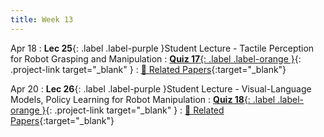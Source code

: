 ```yaml
---
title: Week 13
---
```


Apr 18
: **Lec 25**{: .label .label-purple }Student Lecture - Tactile Perception for Robot Grasping and Manipulation
: [**Quiz 17**{: .label .label-orange }](https://www.gradescope.com/courses/481744){: .project-link target="_blank" }
  : [📃 Related Papers](/CSCI5980-Spr23-DeepRob/papers/){:target="_blank"}
  <!-- : [Solution](#) -->

Apr 20
: **Lec 26**{: .label .label-purple }Student Lecture - Visual-Language Models, Policy Learning for Robot Manipulation
: [**Quiz 18**{: .label .label-orange }](https://www.gradescope.com/courses/481744){: .project-link target="_blank" }
  : [📃 Related Papers](/CSCI5980-Spr23-DeepRob/papers/){:target="_blank"}
  <!-- : [3.1](#), [2.2](#), [2.3](#) -->

<!-- Apr 7
: **Dis 13**{: .label .label-blue }[Paper discussion: Deep Learning for Manipulation](#) -->
